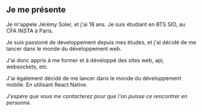 ## Je me présente

Je m'appele Jérémy Soler, et j'ai 18 ans. Je suis étudiant en BTS SIO, au CFA INSTA à Paris.

Je suis passioné de developpement depuis mes études, et j'ai décidé de me lancer dans le monde du développement web.

J'ai donc appris à me former et à développé des sites web, api, websockets, etc.

J'ai également décidé de me lancer dans le monde du développement mobile. En utilisant React Native.

*J'espère que vous me contacterez pour que l'on puisse ce rencontrer en personne.*
